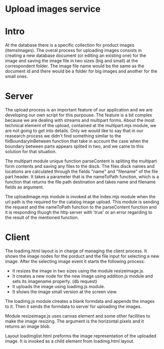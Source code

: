 Upload images service
=====================

# Intro

At the database there is a specific collection for product images (itemsImages). The overal process for uploading images consists in creating a new database document (or editing an existing one) for the image and saving the image file in two sizes (big and small) at the correspondent folder. The image file name would be the same as the document id and there would be a folder for big images and another for the small ones.

# Server

The upload process is an important feature of our application and we are developing our own script for this purpouse. The feature is a bit complex because we are dealing with streams and multipart forms. About the most technical element of the upload, contained at the multipart.mjs module, we are not going to get into details. Only we would like to say that in our reasearch process we didn't find something similar to the fixBoundaryInBetween function that take in account the case when the boundary between parts appears splited in two, and we came to this solution for that situation.

The multipart module unique function parseContent is spliting the multipart form contents and saving any files to the disck. The files disck names and locations are calculated through the fields "name" and "filename" of the file part header. It takes a parameter that is the nameToPath function, which is a function that returns the file path destination and takes name and filename fields as argument.

The uploadimage.mjs module is invoked at the index.mjs module when the url path is the required for the catalog image upload. This module is sending the request and the nameToPath function to the parseContent function and it is responding thuogh the http server with 'true' or an error regarding to the result of the mentioned function.

# Client

The loadimg.html layout is in charge of managing the client process. It shows the image nodes for the porduct and the file input for selecting a new image. After the selecting image event it starts the following process:

- It resizes the image in two sizes using the module resizeimage.js.
- It creates a new node for the new image using addition.js module and sets its imagename property. (db request)
- It uploads the image using loadimg.js module.
- It shows the image small version at the screen view.

The loadimg.js module clreates a blank formdata and appends the images to it. Then it sends the formdata to server for uploading the images.

Module resizeimage.js uses canvas element and some other facilities to make the image resizing. The argument is the horizontal pixels and it returns an image blob.

Layout loadimglist.html preforms the image representation of the uploaded image. It is invoked as a child element from loadimg.html layout.